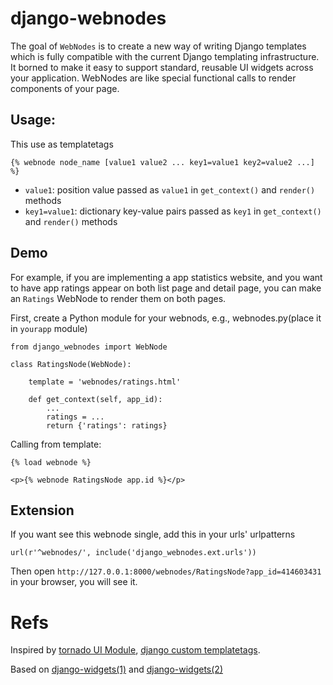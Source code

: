 django-webnodes
===============

The goal of `WebNodes` is to create a new way of writing Django templates which is fully compatible with the current Django templating infrastructure. It borned to make it easy to support standard, reusable UI widgets across your application. WebNodes are like special functional calls to render components of your page.

## Usage:

This use as templatetags

```
{% webnode node_name [value1 value2 ... key1=value1 key2=value2 ...] %}
```
- ``value1``: position value passed as ``value1`` in ``get_context()`` and ``render()`` methods
- ``key1=value1``: dictionary key-value pairs passed as ``key1`` in ``get_context()`` and ``render()`` methods

## Demo

For example, if you are implementing a app statistics website, and you want to have app ratings appear on both list page and detail page, you can make an `Ratings` WebNode to render them on both pages.

First, create a Python module for your webnods, e.g., webnodes.py(place it in ``yourapp`` module)

    from django_webnodes import WebNode

    class RatingsNode(WebNode):

    	template = 'webnodes/ratings.html'

        def get_context(self, app_id):
        	...
	        ratings = ...
    	    return {'ratings': ratings}

Calling from template:

    {% load webnode %}

    <p>{% webnode RatingsNode app.id %}</p>
    
## Extension

If you want see this webnode single, add this in your urls' urlpatterns

	url(r'^webnodes/', include('django_webnodes.ext.urls'))
	
Then open `http://127.0.0.1:8000/webnodes/RatingsNode?app_id=414603431` in your browser, you will see it.

# Refs

Inspired by [tornado UI Module](https://github.com/facebook/tornado/blob/master/tornado/web.py), [django custom templatetags](https://docs.djangoproject.com/en/dev/howto/custom-template-tags/).

Based on [django-widgets(1)](https://code.google.com/p/django-widgets) and [django-widgets(2)](https://github.com/marcinn/django-widgets)